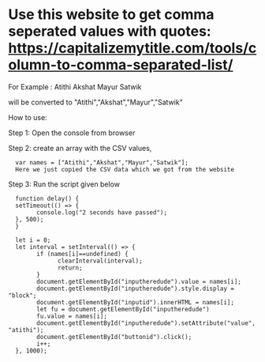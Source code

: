 # Use this website to get comma seperated values with quotes: https://capitalizemytitle.com/tools/column-to-comma-separated-list/

For Example :
Atithi
Akshat
Mayur
Satwik

will be converted to
"Atithi","Akshat","Mayur","Satwik"

How to use:

Step 1: Open the console from browser

Step 2: create an array with the CSV values,

      var names = ["Atithi","Akshat","Mayur","Satwik"];
      Here we just copied the CSV data which we got from the website

Step 3: Run the script given below

      function delay() {
      setTimeout(() => {
            console.log("2 seconds have passed");
      }, 500);
      }

      let i = 0;
      let interval = setInterval(() => {
            if (names[i]==undefined) {
                  clearInterval(interval);
                  return;
            }
            document.getElementById("inputheredude").value = names[i];
            document.getElementById("inputheredude").style.display = "block";
            document.getElementById("inputid").innerHTML = names[i];
            let fu = document.getElementById("inputheredude")
            fu.value = names[i];
            document.getElementById("inputheredude").setAttribute("value", "atithi");
            document.getElementById("buttonid").click();
            i++;
      }, 1000);
